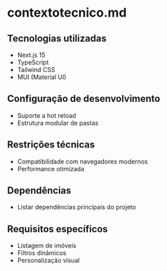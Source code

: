 # contextotecnico.md

## Tecnologias utilizadas
- Next.js 15
- TypeScript
- Tailwind CSS
- MUI (Material UI)

## Configuração de desenvolvimento
- Suporte a hot reload
- Estrutura modular de pastas

## Restrições técnicas
- Compatibilidade com navegadores modernos
- Performance otimizada

## Dependências
- Listar dependências principais do projeto

## Requisitos específicos
- Listagem de imóveis
- Filtros dinâmicos
- Personalização visual 
